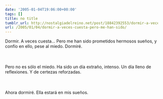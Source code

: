 ```yaml
---
date: '2005-01-04T19:06:00+00:00'
tags: []
title: no title
tumblr_url: http://nostalgiadelreino.net/post/18842392553/dormir-a-veces-cuesta-pero-me-han-sido
url: /2005/01/04/dormir-a-veces-cuesta-pero-me-han-sido/
---
```


<p>Dormir. A veces cuesta&hellip; Pero me han sido prometidos hermosos sueños, y confío en ello, pese al miedo. Dormiré. <br/><br/><br/><br/>Pero no es sólo el miedo. Ha sido un día extraño, intenso. Un día lleno de reflexiones. Y de certezas reforzadas.<br/><br/><br/><br/>Ahora dormiré. <font class="dream"> Ella estará en mis sueños.</font></p><div class="blogger-post-footer"><img width="1" height="1" src="https://blogger.googleusercontent.com/tracker/1180118427259117074-5899234840555212808?l=nostalgiadelreino.blogspot.com" alt=""/></div>